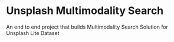 # Unsplash Multimodality Search
An end to end project that builds Multimodality Search Solution for Unsplash Lite Dataset
